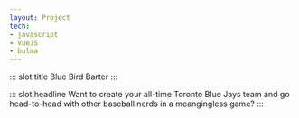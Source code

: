 ```yaml
---
layout: Project
tech:
- javascript
- VueJS
- bulma
---
```


::: slot title
Blue Bird Barter
:::

::: slot headline
Want to create your all-time Toronto Blue Jays team and go head-to-head with other baseball nerds in a meangingless game?
:::
